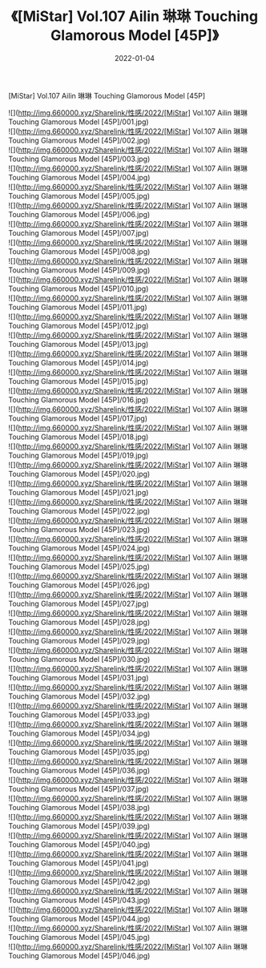 ﻿---
layout: post
title:  《[MiStar] Vol.107 Ailin 琳琳 Touching Glamorous Model [45P]》
date:   2022-01-04
img: http://img.660000.xyz/Sharelink/性感/2022/[MiStar] Vol.107 Ailin 琳琳 Touching Glamorous Model [45P]/000.jpg
categories: [美女, 清纯, 唯美]
---

[MiStar] Vol.107 Ailin 琳琳 Touching Glamorous Model [45P]

  ![](http://img.660000.xyz/Sharelink/性感/2022/[MiStar] Vol.107 Ailin 琳琳 Touching Glamorous Model [45P]/001.jpg) <br> ![](http://img.660000.xyz/Sharelink/性感/2022/[MiStar] Vol.107 Ailin 琳琳 Touching Glamorous Model [45P]/002.jpg) <br> ![](http://img.660000.xyz/Sharelink/性感/2022/[MiStar] Vol.107 Ailin 琳琳 Touching Glamorous Model [45P]/003.jpg) <br> ![](http://img.660000.xyz/Sharelink/性感/2022/[MiStar] Vol.107 Ailin 琳琳 Touching Glamorous Model [45P]/004.jpg) <br> ![](http://img.660000.xyz/Sharelink/性感/2022/[MiStar] Vol.107 Ailin 琳琳 Touching Glamorous Model [45P]/005.jpg) <br> ![](http://img.660000.xyz/Sharelink/性感/2022/[MiStar] Vol.107 Ailin 琳琳 Touching Glamorous Model [45P]/006.jpg) <br> ![](http://img.660000.xyz/Sharelink/性感/2022/[MiStar] Vol.107 Ailin 琳琳 Touching Glamorous Model [45P]/007.jpg) <br> ![](http://img.660000.xyz/Sharelink/性感/2022/[MiStar] Vol.107 Ailin 琳琳 Touching Glamorous Model [45P]/008.jpg) <br> ![](http://img.660000.xyz/Sharelink/性感/2022/[MiStar] Vol.107 Ailin 琳琳 Touching Glamorous Model [45P]/009.jpg) <br> ![](http://img.660000.xyz/Sharelink/性感/2022/[MiStar] Vol.107 Ailin 琳琳 Touching Glamorous Model [45P]/010.jpg) <br> ![](http://img.660000.xyz/Sharelink/性感/2022/[MiStar] Vol.107 Ailin 琳琳 Touching Glamorous Model [45P]/011.jpg) <br> ![](http://img.660000.xyz/Sharelink/性感/2022/[MiStar] Vol.107 Ailin 琳琳 Touching Glamorous Model [45P]/012.jpg) <br> ![](http://img.660000.xyz/Sharelink/性感/2022/[MiStar] Vol.107 Ailin 琳琳 Touching Glamorous Model [45P]/013.jpg) <br> ![](http://img.660000.xyz/Sharelink/性感/2022/[MiStar] Vol.107 Ailin 琳琳 Touching Glamorous Model [45P]/014.jpg) <br> ![](http://img.660000.xyz/Sharelink/性感/2022/[MiStar] Vol.107 Ailin 琳琳 Touching Glamorous Model [45P]/015.jpg) <br> ![](http://img.660000.xyz/Sharelink/性感/2022/[MiStar] Vol.107 Ailin 琳琳 Touching Glamorous Model [45P]/016.jpg) <br> ![](http://img.660000.xyz/Sharelink/性感/2022/[MiStar] Vol.107 Ailin 琳琳 Touching Glamorous Model [45P]/017.jpg) <br> ![](http://img.660000.xyz/Sharelink/性感/2022/[MiStar] Vol.107 Ailin 琳琳 Touching Glamorous Model [45P]/018.jpg) <br> ![](http://img.660000.xyz/Sharelink/性感/2022/[MiStar] Vol.107 Ailin 琳琳 Touching Glamorous Model [45P]/019.jpg) <br> ![](http://img.660000.xyz/Sharelink/性感/2022/[MiStar] Vol.107 Ailin 琳琳 Touching Glamorous Model [45P]/020.jpg) <br> ![](http://img.660000.xyz/Sharelink/性感/2022/[MiStar] Vol.107 Ailin 琳琳 Touching Glamorous Model [45P]/021.jpg) <br> ![](http://img.660000.xyz/Sharelink/性感/2022/[MiStar] Vol.107 Ailin 琳琳 Touching Glamorous Model [45P]/022.jpg) <br> ![](http://img.660000.xyz/Sharelink/性感/2022/[MiStar] Vol.107 Ailin 琳琳 Touching Glamorous Model [45P]/023.jpg) <br> ![](http://img.660000.xyz/Sharelink/性感/2022/[MiStar] Vol.107 Ailin 琳琳 Touching Glamorous Model [45P]/024.jpg) <br> ![](http://img.660000.xyz/Sharelink/性感/2022/[MiStar] Vol.107 Ailin 琳琳 Touching Glamorous Model [45P]/025.jpg) <br> ![](http://img.660000.xyz/Sharelink/性感/2022/[MiStar] Vol.107 Ailin 琳琳 Touching Glamorous Model [45P]/026.jpg) <br> ![](http://img.660000.xyz/Sharelink/性感/2022/[MiStar] Vol.107 Ailin 琳琳 Touching Glamorous Model [45P]/027.jpg) <br> ![](http://img.660000.xyz/Sharelink/性感/2022/[MiStar] Vol.107 Ailin 琳琳 Touching Glamorous Model [45P]/028.jpg) <br> ![](http://img.660000.xyz/Sharelink/性感/2022/[MiStar] Vol.107 Ailin 琳琳 Touching Glamorous Model [45P]/029.jpg) <br> ![](http://img.660000.xyz/Sharelink/性感/2022/[MiStar] Vol.107 Ailin 琳琳 Touching Glamorous Model [45P]/030.jpg) <br> ![](http://img.660000.xyz/Sharelink/性感/2022/[MiStar] Vol.107 Ailin 琳琳 Touching Glamorous Model [45P]/031.jpg) <br> ![](http://img.660000.xyz/Sharelink/性感/2022/[MiStar] Vol.107 Ailin 琳琳 Touching Glamorous Model [45P]/032.jpg) <br> ![](http://img.660000.xyz/Sharelink/性感/2022/[MiStar] Vol.107 Ailin 琳琳 Touching Glamorous Model [45P]/033.jpg) <br> ![](http://img.660000.xyz/Sharelink/性感/2022/[MiStar] Vol.107 Ailin 琳琳 Touching Glamorous Model [45P]/034.jpg) <br> ![](http://img.660000.xyz/Sharelink/性感/2022/[MiStar] Vol.107 Ailin 琳琳 Touching Glamorous Model [45P]/035.jpg) <br> ![](http://img.660000.xyz/Sharelink/性感/2022/[MiStar] Vol.107 Ailin 琳琳 Touching Glamorous Model [45P]/036.jpg) <br> ![](http://img.660000.xyz/Sharelink/性感/2022/[MiStar] Vol.107 Ailin 琳琳 Touching Glamorous Model [45P]/037.jpg) <br> ![](http://img.660000.xyz/Sharelink/性感/2022/[MiStar] Vol.107 Ailin 琳琳 Touching Glamorous Model [45P]/038.jpg) <br> ![](http://img.660000.xyz/Sharelink/性感/2022/[MiStar] Vol.107 Ailin 琳琳 Touching Glamorous Model [45P]/039.jpg) <br> ![](http://img.660000.xyz/Sharelink/性感/2022/[MiStar] Vol.107 Ailin 琳琳 Touching Glamorous Model [45P]/040.jpg) <br> ![](http://img.660000.xyz/Sharelink/性感/2022/[MiStar] Vol.107 Ailin 琳琳 Touching Glamorous Model [45P]/041.jpg) <br> ![](http://img.660000.xyz/Sharelink/性感/2022/[MiStar] Vol.107 Ailin 琳琳 Touching Glamorous Model [45P]/042.jpg) <br> ![](http://img.660000.xyz/Sharelink/性感/2022/[MiStar] Vol.107 Ailin 琳琳 Touching Glamorous Model [45P]/043.jpg) <br> ![](http://img.660000.xyz/Sharelink/性感/2022/[MiStar] Vol.107 Ailin 琳琳 Touching Glamorous Model [45P]/044.jpg) <br> ![](http://img.660000.xyz/Sharelink/性感/2022/[MiStar] Vol.107 Ailin 琳琳 Touching Glamorous Model [45P]/045.jpg) <br> ![](http://img.660000.xyz/Sharelink/性感/2022/[MiStar] Vol.107 Ailin 琳琳 Touching Glamorous Model [45P]/046.jpg) <br>